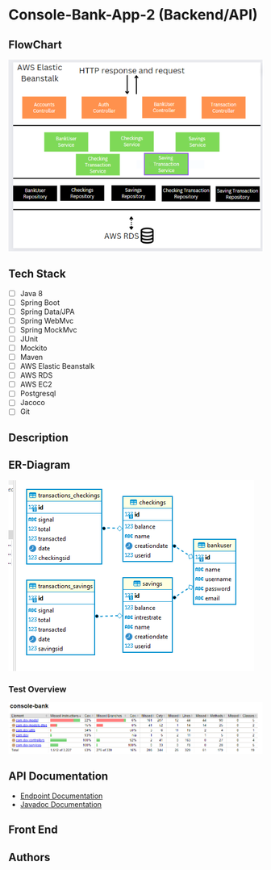 # Console-Bank-App-2 (Backend/API)

## FlowChart
![FlowChart](Console-bank-flowchart.PNG)

## Tech Stack
- [ ] Java 8
- [ ] Spring Boot
- [ ] Spring Data/JPA
- [ ] Spring WebMvc
- [ ] Spring MockMvc
- [ ] JUnit
- [ ] Mockito
- [ ] Maven
- [ ] AWS Elastic Beanstalk
- [ ] AWS RDS
- [ ] AWS EC2
- [ ] Postgresql
- [ ] Jacoco
- [ ] Git 

## Description

## ER-Diagram
![ER-Diagram](console-bank-er.PNG)


### Test Overview
![Jacoco Test coverage for Controller/Service layers:](console-bank-jac.png)

## API Documentation
- [Endpoint Documentation]()
- [Javadoc Documentation]()

## Front End

## Authors
